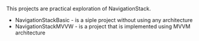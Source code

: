 This projects are practical exploration of NavigationStack.

- NavigationStackBasic - is a siple project without using any architecture 
- NavigationStackMVVW - is a project that is implemented using MVVM architecture
